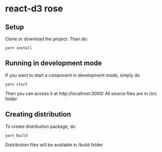 # react-d3 rose

## Setup
Clone or download the project. Than do:

```
yarn install
```

## Running in development mode

If you want to start a component in development mode, simply do

```
yarn start
```
Then you can access it at http://localhost:3000/
All source files are in /src folder

## Creating distribution

To create distribution package, do

```
yarn build
```

Distribution files will be available in /build folder 